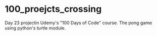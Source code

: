 # 100_proejcts_crossing
Day 23 projectin Udemy's "100 Days of Code" course. The pong game using python's turtle module.
